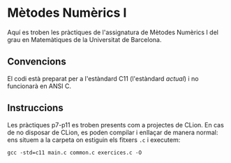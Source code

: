 # Mètodes Numèrics I

Aquí es troben les pràctiques de l'assignatura de Mètodes Numèrics I del grau en Matemàtiques de la Universitat de Barcelona.

## Convencions

El codi està preparat per a l'estàndard C11 (l'estàndard *actual*) i no funcionarà en ANSI C.

## Instruccions

Les pràctiques p7-p11 es troben presents com a projectes de CLion. En cas de no disposar de CLion, es poden compilar i enllaçar de manera normal:
ens situem a la carpeta on estiguin els fitxers `.c` i executem:

    gcc -std=c11 main.c common.c exercices.c -O
